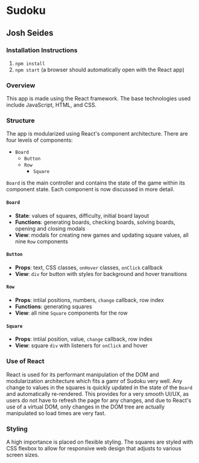 # Sudoku
## Josh Seides

### Installation Instructions
1. `npm install`
1. `npm start` (a browser should automatically open with the React app)

### Overview
This app is made using the React framework. The base technologies used include JavaScript, HTML, and CSS.

### Structure
The app is modularized using React's component architecture. There are four levels of components:

* `Board`
    - `Button`
    - `Row`
        + `Square`

`Board` is the main controller and contains the state of the game within its component state. Each component is now discussed in more detail.

#### `Board`
* <b>State</b>: values of squares, difficulty, initial board layout
* <b>Functions</b>: generating boards, checking boards, solving boards, opening and closing modals
* <b>View</b>: modals for creating new games and updating square values, all nine `Row` components

#### `Button`
* <b>Props</b>: text, CSS classes, `onHover` classes, `onClick` callback
* <b>View</b>: `div` for button with styles for background and hover transitions

#### `Row`
* <b>Props</b>: intiial positions, numbers, `change` callback, row index
* <b>Functions</b>: generating squares
* <b>View</b>: all nine `Square` components for the row

#### `Square`
* <b>Props</b>: intiial position, value, `change` callback, row index
* <b>View</b>: square `div` with listeners for `onClick` and hover

### Use of React
React is used for its performant manipulation of the DOM and modularization architecture which fits a gamr of Sudoku very well. Any change to values in the squares is quickly updated in the state of the `Board` and automatically re-rendered. This provides for a very smooth UI/UX, as users do not have to refresh the page for any changes, and due to React's use of a virtual DOM, only changes in the DOM tree are actually manipulated so load times are very fast.

### Styling
A high importance is placed on flexible styling. The squares are styled with CSS flexbox to allow for responsive web design that adjusts to various screen sizes.
